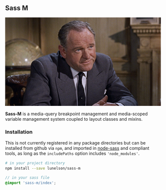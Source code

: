## Sass M

!['sass m'](sass-m.png)

**Sass-M** is a media-query breakpoint management and media-scoped variable management system coupled to layout classes and mixins.

### Installation

This is not currently registered in any package directories but can be installed from github via `npm`, and imported in [node-sass](https://github.com/sass/node-sass) and compliant tools, as long as the `includePaths` option includes `'node_modules'`.

```sh
# in your project directory
npm install --save lunelson/sass-m
```
```scss
// in your sass file
@import 'sass-m/index';
```
